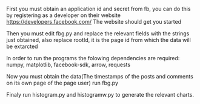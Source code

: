 First you must obtain an application id and secret from fb,
you can do this by registering as a developer on their website
https://developers.facebook.com/
The website should get you started

Then you must edit fbg.py and replace the relevant fields with
 the strings just obtained, also replace rootId, it is the page id
from which the data will be extarcted

In order to run the programs the folowing dependencies are required:
numpy, matplotlib, facebook-sdk, arrow, requests

Now you must obtain the data(The timestamps of the posts and
comments on its own page of the page user) run fbg.py

Finaly run histogram.py and histogramw.py to generate the relevant
charts.
